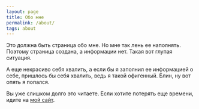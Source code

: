 ```yaml
---
layout: page
title: Обо мне
permalink: /about/
tags: about
---
```


Это должна быть страница обо мне. Но мне так лень ее наполнять. Поэтому страница создана, а информации нет. Такая вот глупая ситуация.

А еще некрасиво себя хвалить, а если бы я заполнил ее информацией о себе, пришлось бы себя хвалить, ведь я такой офигенный. Блин, ну вот опять я попался.

Вы уже слишком долго это читаете. Если хотите потерять еще времени, идите на [мой сайт](http://aksenov.tk).